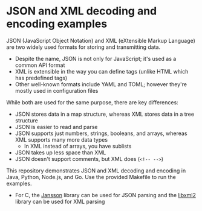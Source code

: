 # JSON and XML decoding and encoding examples

JSON (JavaScript Object Notation) and XML (eXtensible Markup Language) are two widely used formats for storing and transmitting data.

- Despite the name, JSON is not only for JavaScript; it's used as a common API format
- XML is extensible in the way you can define tags (unlike HTML which has predefined tags)
- Other well-known formats include YAML and TOML; however they're mostly used in configuration files

While both are used for the same purpose, there are key differences:

- JSON stores data in a map structure, whereas XML stores data in a tree structure
- JSON is easier to read and parse
- JSON supports just numbers, strings, booleans, and arrays, whereas XML supports many more data types
    - In XML instead of arrays, you have sublists
- JSON takes up less space than XML
- JSON doesn't support comments, but XML does (`<!-- -->`)

This repository demonstrates JSON and XML decoding and encoding in Java, Python, Node.js, and Go. Use the provided Makefile to run the examples.

- For C, the [Jansson](https://github.com/akheron/jansson) library can be used for JSON parsing and the [libxml2](https://gitlab.gnome.org/GNOME/libxml2) library can be used for XML parsing
